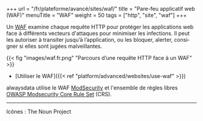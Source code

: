 +++
url = "/fr/plateforme/avancé/sites/waf/"
title = "Pare-feu applicatif web (WAF)"
menuTitle = "WAF"
weight = 50
tags = ["http", "site", "waf"]
+++

Un [WAF](https://fr.wikipedia.org/wiki/Web_application_firewall) exa­mine chaque requête HTTP pour protéger les applications web face à différents vecteurs d'attaques pour minimiser les infections. Il peut les auto­ri­ser à tran­si­ter jus­qu’à l’ap­pli­ca­tion, ou les blo­quer, aler­ter, consi­gner si elles sont jugées mal­veillantes.

{{< fig "images/waf.fr.png" "Parcours d’une requête HTTP face à un WAF" >}}

- [Utiliser le WAF]({{< ref "platform/advanced/websites/use-waf" >}})

alwaysdata utilise le WAF [ModSecurity](https://modsecurity.org/) et l'ensemble de règles libres [OWASP Modsecurity Core Rule Set](https://coreruleset.org/) (CRS).

---
Icônes : The Noun Project
